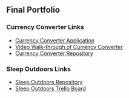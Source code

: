 ## Final Portfolio


### Currency Converter Links
* [Currency Converter Application](https://aalund2013.github.io/CurrencyConverter/)
* [Video Walk-through of Currency Converter]()
* [Currency Converter Repository](https://github.com/aalund2013/CurrencyConverter)


### Sleep Outdoors Links
* [Sleep Outdoors Repository](https://github.com/aalund2013/wdd330Team3)
* [Sleep Outdoors Trello Board](https://trello.com/b/SRpzahdq/wdd-team-board)
